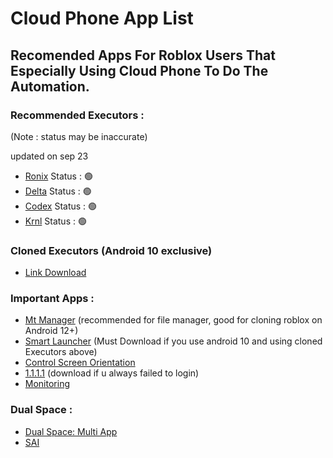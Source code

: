 # Cloud Phone App List

## Recomended Apps For Roblox Users That Especially Using Cloud Phone To Do The Automation.

### Recommended Executors :

(Note : status may be inaccurate)

updated on sep 23

- [Ronix](https://wearedevs.net/d/ronix) Status : 🟢
- [Delta](https://cdn.gloopup.net/file/Delta-2.692.843.apk) Status : 🟢
- [Codex](https://codex.lol/android) Status : 🟢
- [Krnl](https://filenetwork.vip/file/krnl_release_2.693.960_2025.10.6_51.apk) Status : 🟢

### Cloned Executors (Android 10 exclusive)

- [Link Download](https://gofile.io/d/SQ5n4H)

### Important Apps :

- [Mt Manager](https://d.apkpure.com/b/APK/bin.mt.plus?version=latest) (recommended for file manager, good for cloning roblox on Android 12+)
- [Smart Launcher](https://d.apkpure.com/b/APK/ginlemon.flowerfree?version=latest) (Must Download if you use android 10 and using cloned Executors above)
- [Control Screen Orientation](https://d.apkpure.com/b/APK/ahapps.controlthescreenorientation?version=latest)
- [1.1.1.1](https://www.softonic-id.com/download/1111-w-warp/android/post-download/v/6.32?dt=internalDownload&_gl=1*xr04kp*_gcl_au*MTQzMTY3NDcyNy4xNzU5NDIzMjY2) (download if u always failed to login)
- [Monitoring](https://en.softonic.com/download/cpu-gpu-meter-notification-monitor-stats/android/post-download/v/4.6.3?dt=internalDownload&_gl=1*arfahc*_gcl_au*ODgwNjA4MjMxLjE3NTk0NjkwMTM.)

### Dual Space :
- [Dual Space: Multi App](https://d-13.winudf.com/b/XAPK/Y29tLnh1bmlqdW4uYXBwLmdwXzExNzFfODhhNGRiNDA?_fn=RHVhbCBTcGFjZTogTXVsdGkgQXBwIENsb25lXzEuNzEuMC4yMF9BUEtQdXJlLnhhcGs&_p=Y29tLnh1bmlqdW4uYXBwLmdw&download_id=otr_1620802823546669&is_hot=false&k=a802ffaca555685d69177e607363a2e268e94be4)
- [SAI](https://f-droid.org/repo/com.aefyr.sai.fdroid_60.apk)
